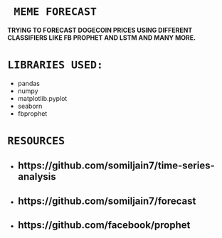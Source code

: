 # ` MEME FORECAST`

**TRYING TO FORECAST DOGECOIN PRICES USING DIFFERENT CLASSIFIERS LIKE FB PROPHET AND LSTM AND MANY MORE.**
  
 #  `LIBRARIES USED:`
  
 - pandas 
 - numpy 
 - matplotlib.pyplot 
 - seaborn    
 - fbprophet  
  
 #  `RESOURCES`
  
- <H2>https://github.com/somiljain7/time-series-analysis
  
- <H2>https://github.com/somiljain7/forecast

- <H2> https://github.com/facebook/prophet

  
  
